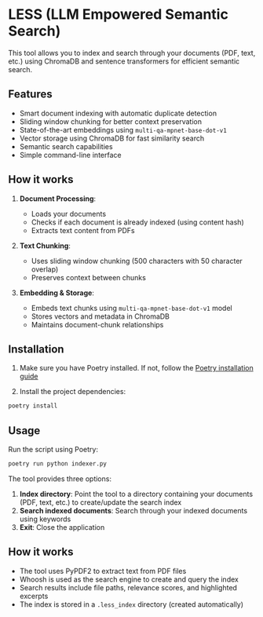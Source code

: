 # LESS (LLM Empowered Semantic Search)

This tool allows you to index and search through your documents (PDF, text, etc.) using ChromaDB and sentence transformers for efficient semantic search.

## Features

- Smart document indexing with automatic duplicate detection
- Sliding window chunking for better context preservation
- State-of-the-art embeddings using `multi-qa-mpnet-base-dot-v1`
- Vector storage using ChromaDB for fast similarity search
- Semantic search capabilities
- Simple command-line interface

## How it works

1. **Document Processing**:
   - Loads your documents
   - Checks if each document is already indexed (using content hash)
   - Extracts text content from PDFs

2. **Text Chunking**:
   - Uses sliding window chunking (500 characters with 50 character overlap)
   - Preserves context between chunks

3. **Embedding & Storage**:
   - Embeds text chunks using `multi-qa-mpnet-base-dot-v1` model
   - Stores vectors and metadata in ChromaDB
   - Maintains document-chunk relationships

## Installation

1. Make sure you have Poetry installed. If not, follow the [Poetry installation guide](https://python-poetry.org/docs/#installation)

2. Install the project dependencies:
```bash
poetry install
```

## Usage

Run the script using Poetry:
```bash
poetry run python indexer.py
```

The tool provides three options:

1. **Index directory**: Point the tool to a directory containing your documents (PDF, text, etc.) to create/update the search index
2. **Search indexed documents**: Search through your indexed documents using keywords
3. **Exit**: Close the application

## How it works

- The tool uses PyPDF2 to extract text from PDF files
- Whoosh is used as the search engine to create and query the index
- Search results include file paths, relevance scores, and highlighted excerpts
- The index is stored in a `.less_index` directory (created automatically)
